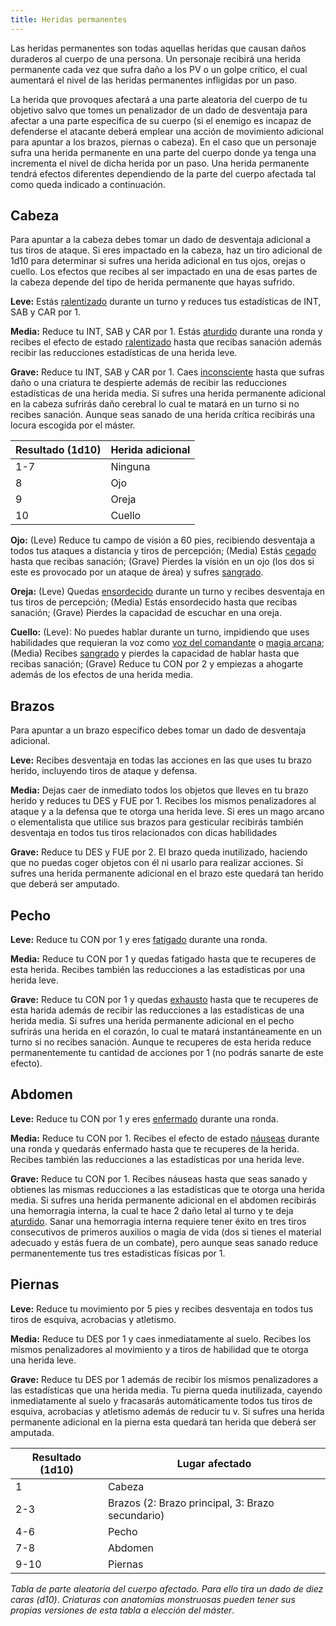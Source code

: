 ```yaml
---
title: Heridas permanentes
---
```


Las heridas permanentes son todas aquellas heridas que causan daños duraderos al cuerpo de una persona. Un personaje recibirá una herida permanente cada vez que sufra daño a los PV o un golpe crítico, el cual aumentará el nivel de las heridas permanentes infligidas por un paso.

La herida que provoques afectará a una parte aleatoria del cuerpo de tu objetivo salvo que tomes un penalizador de un dado de desventaja para afectar a una parte específica de su cuerpo (si el enemigo es incapaz de defenderse el atacante deberá emplear una acción de movimiento adicional para apuntar a los brazos, piernas o cabeza). En el caso que un personaje sufra una herida permanente en una parte del cuerpo donde ya tenga una incrementa el nivel de dicha herida por un paso. Una herida permanente tendrá efectos diferentes dependiendo de la parte del cuerpo afectada tal como queda indicado a continuación.

## Cabeza

Para apuntar a la cabeza debes tomar un dado de desventaja adicional a tus tiros de ataque. Si eres impactado en la cabeza, haz un tiro adicional de 1d10 para determinar si sufres una herida adicional en tus ojos, orejas o cuello. Los efectos que recibes al ser impactado en una de esas partes de la cabeza depende del tipo de herida permanente que hayas sufrido.

**Leve:** Estás [ralentizado](https://raldamain.com/rules/Reglas%20principales/Efectos%20de%20estado.html#ralentizada) durante un turno y reduces tus estadísticas de INT, SAB y CAR por 1.

**Media:** Reduce tu INT, SAB y CAR por 1. Estás [aturdido](https://raldamain.com/rules/Reglas%20principales/Efectos%20de%20estado.html#aturdida) durante una ronda y recibes el efecto de estado [ralentizado](https://raldamain.com/rules/Reglas%20principales/Efectos%20de%20estado.html#ralentizada) hasta que recibas sanación además recibir las reducciones estadísticas de una herida leve.

**Grave:** Reduce tu INT, SAB y CAR por 1. Caes [inconsciente](https://raldamain.com/rules/Reglas%20principales/Efectos%20de%20estado.html#inconsciente) hasta que sufras daño o una criatura te despierte además de recibir las reducciones estadísticas de una herida media. Si sufres una herida permanente adicional en la cabeza sufrirás daño cerebral lo cual te matará en un turno si no recibes sanación. Aunque seas sanado de una herida crítica recibirás una locura escogida por el máster.

| Resultado (1d10) | Herida adicional |
| ---------------- | ---------------- |
| 1-7              | Ninguna          |
| 8                | Ojo              |
| 9                | Oreja            |
| 10               | Cuello           |

**Ojo:** (Leve) Reduce tu campo de visión a 60 pies, recibiendo desventaja a todos tus ataques a distancia y tiros de percepción; (Media) Estás [cegado](https://raldamain.com/rules/Reglas%20principales/Efectos%20de%20estado.html#cegada) hasta que recibas sanación; (Grave) Pierdes la visión en un ojo (los dos si este es provocado por un ataque de área) y sufres [sangrado](https://raldamain.com/rules/Reglas%20principales/Efectos%20de%20estado.html#sangrado).

**Oreja:** (Leve) Quedas [ensordecido](https://raldamain.com/rules/Reglas%20principales/Efectos%20de%20estado.html#ensordecida) durante un turno y recibes desventaja en tus tiros de percepción; (Media) Estás ensordecido hasta que recibas sanación; (Grave) Pierdes la capacidad de escuchar en una oreja.

**Cuello:** (Leve): No puedes hablar durante un turno, impidiendo que uses habilidades que requieran la voz como [voz del comandante](https://raldamain.com/rules/Rangos/Social/presencia.html) o [magia arcana](https://raldamain.com/rules/Rangos/Magia%20arcana/); (Media) Recibes [sangrado](https://raldamain.com/rules/Reglas%20principales/Efectos%20de%20estado.html#sangrado) y pierdes la capacidad de hablar hasta que recibas sanación; (Grave) Reduce tu CON por 2 y empiezas a ahogarte además de los efectos de una herida media.

## Brazos

Para apuntar a un brazo específico debes tomar un dado de desventaja adicional.

**Leve:** Recibes desventaja en todas las acciones en las que uses tu brazo herido, incluyendo tiros de ataque y defensa. 

**Media:** Dejas caer de inmediato todos los objetos que lleves en tu brazo herido y reduces tu DES y FUE por 1. Recibes los mismos penalizadores al ataque y a la defensa que te otorga una herida leve. Si eres un mago arcano o elementalista que utilice sus brazos para gesticular recibirás también desventaja en todos tus tiros relacionados con dicas habilidades

**Grave:** Reduce tu DES y FUE por 2. El brazo queda inutilizado, haciendo que no puedas coger objetos con él ni usarlo para realizar acciones. Si sufres una  herida permanente adicional en el brazo este quedará tan herido que deberá ser amputado.

## Pecho

**Leve:** Reduce tu CON por 1 y eres [fatigado](https://raldamain.com/rules/Reglas%20principales/Efectos%20de%20estado.html#fatigada) durante una ronda.

**Media:** Reduce tu CON por 1 y quedas fatigado hasta que te recuperes de esta herida. Recibes también las reducciones a las estadísticas por una herida leve.

**Grave:** Reduce tu CON por 1 y quedas [exhausto](https://raldamain.com/rules/Reglas%20principales/Efectos%20de%20estado.html#exhausta) hasta que te recuperes de esta harida además de recibir las reducciones a las estadísticas de una herida media. Si sufres una herida permanente adicional en el pecho sufrirás una herida en el corazón, lo cual te matará instantáneamente en un turno si no recibes sanación. Aunque te recuperes de esta herida reduce permanentemente tu cantidad de acciones por 1 (no podrás sanarte de este efecto).

## Abdomen

**Leve:** Reduce tu CON por 1 y eres [enfermado](https://raldamain.com/rules/Reglas%20principales/Efectos%20de%20estado.html#enfermada) durante una ronda.

**Media:** Reduce tu CON por 1. Recibes el efecto de estado [náuseas](https://raldamain.com/rules/Reglas%20principales/Efectos%20de%20estado.html#náuseas) durante una ronda y quedarás enfermado hasta que te recuperes de la herida. Recibes también las reducciones a las estadísticas por una herida leve.

**Grave:** Reduce tu CON por 1. Recibes náuseas hasta que seas sanado y obtienes las mismas reducciones a las estadísticas que te otorga una herida media. Si sufres una herida permanente adicional en el abdomen recibirás una hemorragia interna, la cual te hace 2 daño letal al turno y te deja [aturdido](https://raldamain.com/rules/Reglas%20principales/Efectos%20de%20estado.html#aturdida). Sanar una hemorragia interna requiere tener éxito en tres tiros consecutivos de primeros auxilios o magia de vida (dos si tienes el material adecuado y estás fuera de un combate), pero aunque seas sanado reduce permanentemente tus tres estadísticas físicas por 1.

## Piernas

**Leve:** Reduce tu movimiento por 5 pies y recibes desventaja en todos tus tiros de esquiva, acrobacias y atletismo.

**Media:** Reduce tu DES por 1 y caes inmediatamente al suelo. Recibes los mismos penalizadores al movimiento y a tiros de habilidad que te otorga una herida leve.

**Grave:** Reduce tu DES por 1 además de recibir los mismos penalizadores a las estadísticas que una herida media. Tu pierna queda inutilizada, cayendo inmediatamente al suelo y fracasarás automáticamente todos tus tiros de esquiva, acrobacias y atletismo además de reducir tu v. Si sufres una herida permanente adicional en la pierna esta quedará tan herida que deberá ser amputada.

| Resultado (1d10) | Lugar afectado                                   |
| ---------------- | ------------------------------------------------ |
| 1                | Cabeza                                           |
| 2-3              | Brazos (2: Brazo principal, 3: Brazo secundario) |
| 4-6              | Pecho                                            |
| 7-8              | Abdomen                                          |
| 9-10             | Piernas                                          |

*Tabla de parte aleatoria del cuerpo afectado. Para ello tira un dado de diez caras (d10)*. *Criaturas con anatomías monstruosas pueden tener sus propias versiones de esta tabla a elección del máster*.